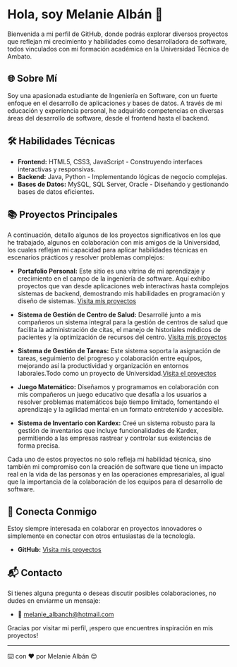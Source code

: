 
# Hola, soy Melanie Albán 👋

Bienvenida a mi perfil de GitHub, donde podrás explorar diversos proyectos que reflejan mi crecimiento y habilidades como desarrolladora de software, todos vinculados con mi formación académica en la Universidad Técnica de Ambato.

## 🌐 Sobre Mí

Soy una apasionada estudiante de Ingeniería en Software, con un fuerte enfoque en el desarrollo de aplicaciones y bases de datos. A través de mi educación y experiencia personal, he adquirido competencias en diversas áreas del desarrollo de software, desde el frontend hasta el backend.

## 🛠️ Habilidades Técnicas

- **Frontend:** HTML5, CSS3, JavaScript - Construyendo interfaces interactivas y responsivas.
- **Backend:** Java, Python - Implementando lógicas de negocio complejas.
- **Bases de Datos:** MySQL, SQL Server, Oracle - Diseñando y gestionando bases de datos eficientes.

## 📚 Proyectos Principales

A continuación, detallo algunos de los proyectos significativos en los que he trabajado, algunos en colaboración con mis amigos de la Universidad, los cuales reflejan mi capacidad para aplicar habilidades técnicas en escenarios prácticos y resolver problemas complejos:

- **Portafolio Personal:** Este sitio es una vitrina de mi aprendizaje y crecimiento en el campo de la ingeniería de software. Aquí exhibo proyectos que van desde aplicaciones web interactivas hasta complejos sistemas de backend, demostrando mis habilidades en programación y diseño de sistemas. [Visita mis proyectos](https://github.com/melanieAlban)

- **Sistema de Gestión de Centro de Salud:** Desarrollé junto a mis compañeros un sistema integral para la gestión de centros de salud que facilita la administración de citas, el manejo de historiales médicos de pacientes y la optimización de recursos del centro. [Visita mis proyectos](https://github.com/rafaelsoriano04/gestor-centro-de-salud)
  
- **Sistema de Gestión de Tareas:** Este sistema soporta la asignación de tareas, seguimiento del progreso y colaboración entre equipos, mejorando así la productividad y organización en entornos laborales.Todo como un proyecto de Universidad.[Visita el proyectos](https://github.com/rafaelsoriano04/gestor-tareas)

- **Juego Matemático:** Diseñamos y programamos en colaboración con mis compañeros un juego educativo que desafía a los usuarios a resolver problemas matemáticos bajo tiempo limitado, fomentando el aprendizaje y la agilidad mental en un formato entretenido y accesible.

- **Sistema de Inventario con Kardex:** Creé un sistema robusto para la gestión de inventarios que incluye funcionalidades de Kardex, permitiendo a las empresas rastrear y controlar sus existencias de forma precisa.
  
Cada uno de estos proyectos no solo refleja mi habilidad técnica, sino también mi compromiso con la creación de software que tiene un impacto real en la vida de las personas y en las operaciones empresariales, al igual que la importancia de la colaboración de los equipos para el desarrollo de software.


## 🔗 Conecta Conmigo

Estoy siempre interesada en colaborar en proyectos innovadores o simplemente en conectar con otros entusiastas de la tecnología.

- **GitHub:** [Visita mis proyectos](https://github.com/melanieAlban)

## 📬 Contacto

Si tienes alguna pregunta o deseas discutir posibles colaboraciones, no dudes en enviarme un mensaje:

- 📧 [melanie_albanch@hotmail.com](mailto:melanie_albanch@hotmail.com)

Gracias por visitar mi perfil, ¡espero que encuentres inspiración en mis proyectos!

---
⌨️ con ❤️ por Melanie Albán 😊
